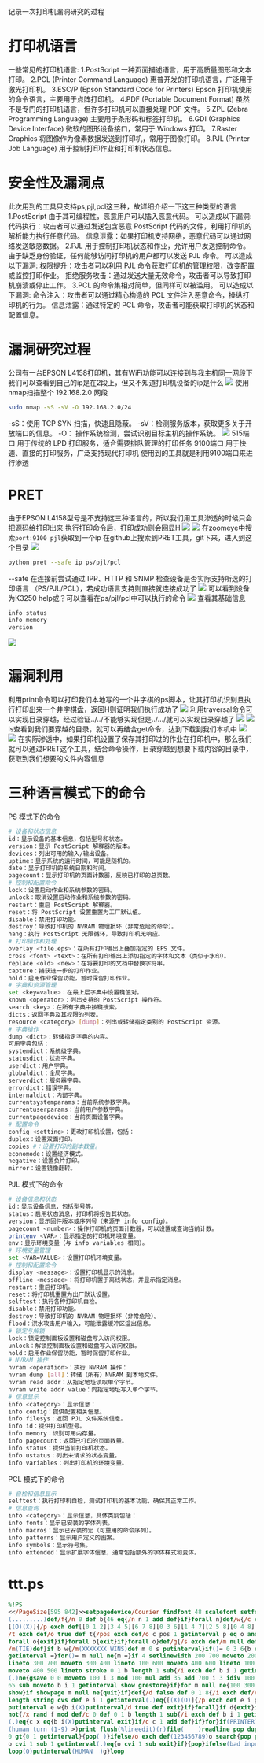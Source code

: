 记录一次打印机漏洞研究的过程
# 打印机语言
一些常见的打印机语言:
1.PostScript
一种页面描述语言，用于高质量图形和文本打印。
2.PCL (Printer Command Language)
惠普开发的打印机语言，广泛用于激光打印机。
3.ESC/P (Epson Standard Code for Printers)
Epson 打印机使用的命令语言，主要用于点阵打印机。
4.PDF (Portable Document Format)
虽然不是专门的打印机语言，但许多打印机可以直接处理 PDF 文件。
5.ZPL (Zebra Programming Language)
主要用于条形码和标签打印机。
6.GDI (Graphics Device Interface)
微软的图形设备接口，常用于 Windows 打印。
7.Raster Graphics
将图像作为像素数据发送到打印机，常用于图像打印。
8.PJL (Printer Job Language)
用于控制打印作业和打印机状态信息。
# 安全性及漏洞点
此次用到的工具只支持ps,pjl,pcl这三种，故详细介绍一下这三种类型的语言
1.PostScript 由于其可编程性，恶意用户可以插入恶意代码。
可以造成以下漏洞:
代码执行：攻击者可以通过发送包含恶意 PostScript 代码的文件，利用打印机的解析能力执行任意代码。
信息泄露：如果打印机支持网络，恶意代码可以通过网络发送敏感数据。
2.PJL 用于控制打印机状态和作业，允许用户发送控制命令。由于缺乏身份验证，任何能够访问打印机的用户都可以发送 PJL 命令。
可以造成以下漏洞:
权限提升：攻击者可以利用 PJL 命令获取打印机的管理权限，改变配置或监控打印作业。
拒绝服务攻击：通过发送大量无效命令，攻击者可以导致打印机崩溃或停止工作。
3.PCL 的命令集相对简单，但同样可以被滥用。
可以造成以下漏洞:
命令注入：攻击者可以通过精心构造的 PCL 文件注入恶意命令，操纵打印机的行为。
信息泄露：通过特定的 PCL 命令，攻击者可能获取打印机的状态和配置信息。
# 漏洞研究过程
公司有一台EPSON L4158打印机，其有WiFi功能可以连接到与我主机同一网段下
我们可以查看到自己的ip是在2段上，但又不知道打印机设备的ip是什么
![](image/bfa23e84172fc17b843b27c17d6bab3c.png)
使用nmap扫描整个 192.168.2.0 网段
```sh
sudo nmap -sS -sV -O 192.168.2.0/24
```
-sS：使用 TCP SYN 扫描，快速且隐蔽。
-sV：检测服务版本，获取更多关于开放端口的信息。
-O： 操作系统检测，尝试识别目标主机的操作系统。
![](image/28fbbf106e1795357a4ff2f861663a6b.png)
515端口 用于传统的 LPD 打印服务，适合需要排队管理的打印任务
9100端口 用于快速、直接的打印服务，广泛支持现代打印机
使用到的工具就是利用9100端口来进行渗透
# PRET
由于EPSON L4158型号是不支持这三种语言的，所以我们用工具渗透的时候只会把源码给打印出来
执行打印命令后，打印成功则会回显H
![](image/df914b47e0cf483bba181fffbc246fd3.png)
![](image/7766a933c6fba7e0f0bb2ae680086fa8.jpg)
在zoomeye中搜索`port:9100 pjl`获取到一个ip
在github上搜索到PRET工具，git下来，进入到这个目录
![](image/e69603a7b5231f8105955e5d2a5c4835.png)
```sh
python pret --safe ip ps/pjl/pcl
```
--safe 在连接前尝试通过 IPP、HTTP 和 SNMP 检查设备是否实际支持所选的打印语言 （PS/PJL/PCL），若成功语言支持则直接就连接成功了
![](image/f1f12a026d596948b82089664c34f8ac.png)
可以看到设备为K3250
help或？可以查看在ps/pjl/pcl中可以执行的命令
![](image/7b78581ce3e2c2e1b5dc2e66a811397f.png)
查看其基础信息
```sh
info status
info memory
version
```
![](image/c661fee723d8fc74c78e26b876ea3aa8.png)
# 漏洞利用
利用print命令可以打印我们本地写的一个井字棋的ps脚本，让其打印机识别且执行打印出来一个井字棋盘，返回H则证明我们执行成功了
![](image/df914b47e0cf483bba181fffbc246fd3.png)
利用traversal命令可以实现目录穿越，经过验证../../不能够实现但是../.../就可以实现目录穿越了
![](image/cba53efc6ec04a5addc7b4a391f31b2e.png)
![](image/7841f1f827b456f124acbe85717dcad0.png)
ls查看到我们要穿越的目录，就可以再结合get命令，达到下载到我们本机中
![](image/4f51e461f9b8b0dd5a423cf42893f59a.png)
![](image/23a58b0b37f9f6ad0ba0f79ee63b4f90.png)
在实际渗透中，如果打印机设置了保存其打印过的作业在打印机中，那么我们就可以通过PRET这个工具，结合命令操作，目录穿越到想要下载内容的目录中，获取到我们想要的文件内容信息
# 三种语言模式下的命令
PS 模式下的命令
```sh
# 设备和状态信息
id：显示设备的基本信息，包括型号和状态。
version：显示 PostScript 解释器的版本。
devices：列出可用的输入/输出设备。
uptime：显示系统的运行时间，可能是随机的。
date：显示打印机的系统日期和时间。
pagecount：显示打印机的页面计数器，反映已打印的总页数。
# 控制和配置命令
lock：设置启动作业和系统参数的密码。
unlock：取消设置启动作业和系统参数的密码。
restart：重启 PostScript 解释器。
reset：将 PostScript 设置重置为工厂默认值。
disable：禁用打印功能。
destroy：导致打印机的 NVRAM 物理损坏（非常危险的命令）。
hang：执行 PostScript 无限循环，导致打印机无响应。
# 打印操作和处理
overlay <file.eps>：在所有打印输出上叠加指定的 EPS 文件。
cross <font> <text>：在所有打印输出上添加指定的字体和文本（类似于水印）。
replace <old> <new>：在将要打印的文档中替换字符串。
capture：捕获进一步的打印作业。
hold：启用作业保留功能，暂时保留打印作业。
# 字典和资源管理
set <key=value>：在最上层字典中设置键值对。
known <operator>：列出支持的 PostScript 操作符。
search <key>：在所有字典中按键搜索。
dicts：返回字典及其权限的列表。
resource <category> [dump]：列出或转储指定类别的 PostScript 资源。
# 字典操作
dump <dict>：转储指定字典的内容。
可用字典包括：
systemdict：系统级字典。
statusdict：状态字典。
userdict：用户字典。
globaldict：全局字典。
serverdict：服务器字典。
errordict：错误字典。
internaldict：内部字典。
currentsystemparams：当前系统参数字典。
currentuserparams：当前用户参数字典。
currentpagedevice：当前页面设备字典。
# 配置命令
config <setting>：更改打印机设置，包括：
duplex：设置双面打印。
copies #：设置打印的副本数量。
economode：设置经济模式。
negative：设置负片打印。
mirror：设置镜像翻转。
```
PJL 模式下的命令
```sh
# 设备信息和状态
id：显示设备信息，包括型号等。
status：启用状态消息，打印机将报告其状态。
version：显示固件版本或序列号（来源于 info config）。
pagecount <number>：操作打印机的页面计数器，可以设置或查询当前计数。
printenv <VAR>：显示指定的打印机环境变量。
env：显示环境变量（与 info variables 相同）。
# 环境变量管理
set <VAR=VALUE>：设置打印机环境变量。
# 控制和配置命令
display <message>：设置打印机显示的消息。
offline <message>：将打印机置于离线状态，并显示指定消息。
restart：重启打印机。
reset：将打印机重置为出厂默认设置。
selftest：执行各种打印机自检。
disable：禁用打印功能。
destroy：导致打印机的 NVRAM 物理损坏（非常危险）。
flood：洪水攻击用户输入，可能泄露缓冲区溢出信息。
# 锁定与解锁
lock：锁定控制面板设置和磁盘写入访问权限。
unlock：解锁控制面板设置和磁盘写入访问权限。
hold：启用作业保留功能，暂时保留打印作业。
# NVRAM 操作
nvram <operation>：执行 NVRAM 操作：
nvram dump [all]：转储（所有）NVRAM 到本地文件。
nvram read addr：从指定地址读取单个字节。
nvram write addr value：向指定地址写入单个字节。
# 信息显示
info <category>：显示信息：
info config：提供配置相关信息。
info filesys：返回 PJL 文件系统信息。
info id：提供打印机型号。
info memory：识别可用内存量。
info pagecount：返回已打印的页面数量。
info status：提供当前打印机状态。
info ustatus：列出未请求的状态变量。
info variables：列出打印机的环境变量。
```
PCL 模式下的命令
```sh
# 自检和信息显示
selftest：执行打印机自检，测试打印机的基本功能，确保其正常工作。
# 信息查询
info <category>：显示信息，具体类别包括：
info fonts：显示已安装的字体列表。
info macros：显示已安装的宏（可重用的命令序列）。
info patterns：显示用户定义的图案。
info symbols：显示符号集。
info extended：显示扩展字体信息，通常包括额外的字体样式和变体。
```
# ttt.ps
```ps
%!PS
<</PageSize[595 842]>>setpagedevice/Courier findfont 48 scalefont setfont/b
(.........)def/f{/n 0 def b{46 eq{/n n 1 add def}if}forall n}def/w{/c exch def
[(O)(X)]{/p exch def[[0 1 2][3 4 5][6 7 8][0 3 6][1 4 7][2 5 8][0 4 8][2 4 6]]{
/t exch def/o true def t{/pos exch def/o c pos 1 getinterval p eq o and def}
forall o{exit}if}forall o{exit}if}forall o}def/g{/s exch def/m null def f 0 eq{
/m(TIE)def}if b w{/m(XXXXXXX WINS)def m 0 s putinterval}if()= 0 3 6{b exch 3
getinterval =}for()= m null ne{m =}if 4 setlinewidth 200 700 moveto 200 400
lineto 300 700 moveto 300 400 lineto 100 600 moveto 400 600 lineto 100 500
moveto 400 500 lineto stroke 0 1 b length 1 sub{/i exch def b i 1 getinterval
(.)ne{gsave 0 0 moveto 100 i 3 mod 100 mul add 35 add 700 i 3 idiv 100 mul sub
65 sub moveto b i 1 getinterval show grestore}if}for m null ne{100 300 moveto m
show}if showpage m null ne{quit}if}def{/d false def 0 1 8{/i exch def/e b dup
length string cvs def e i 1 getinterval(.)eq{[(X)(O)]{/p exch def e i p
putinterval e w{b i(X)putinterval/d true def exit}if}forall}if d{exit}if}for d
not{/x rand f mod def/c 0 def 0 1 b length 1 sub{/i exch def b i 1 getinterval
(.)eq{c x eq{b i(X)putinterval exit}if/c c 1 add def}if}for}if(PRINTER)g b{
(human turn (1-9) >)print flush(%lineedit)(r)file(    )readline pop dup length
0 gt{0 1 getinterval}{pop( )}ifelse/o exch def(123456789)o search{pop pop pop b
o cvi 1 sub 1 getinterval(.)eq{o cvi 1 sub exit}if}{pop}ifelse(bad input) ==}
loop(O)putinterval(HUMAN  )g}loop
```